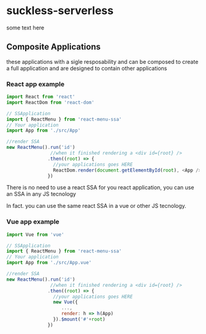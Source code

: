 # suckless-serverless

some text here

## Composite Applications

these applications with a sigle resposability and can be composed to create a full application and are designed to contain other applications


### React app example
``` javascript
import React from 'react'
import ReactDom from 'react-dom'

// SSApplication
import { ReactMenu } from 'react-menu-ssa'
// Your application
import App from './src/App'

//render SSA
new ReactMenu().run('id')
				//when it finished rendering a <div id={root} /> 
			   .then((root) => {
			   	 //your applications goes HERE
			   	 ReactDom.render(document.getElementById(root), <App />)
			   })
```

There is no need to use a react SSA for you react application, you can use an SSA in any JS tecnology

In fact. you can use the same react SSA in a vue or other JS tecnology.

### Vue app example

``` javascript
import Vue from 'vue'

// SSApplication
import { ReactMenu } from 'react-menu-ssa'
// Your application
import App from './src/App.vue'

//render SSA
new ReactMenu().run('id')
				//when it finished rendering a <div id={root} /> 
			   .then((root) => {
			   	 //your applications goes HERE
			   	 new Vue({
			   	 	...,
			   	 	render: h => h(App)
			   	 }).$mount('#'+root)
			   })
```